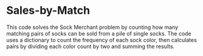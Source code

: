 # Sales-by-Match
This code solves the Sock Merchant problem by counting how many matching pairs of socks can be sold from a pile of single socks. The code uses a dictionary to count the frequency of each sock color, then calculates pairs by dividing each color count by two and summing the results.
